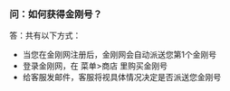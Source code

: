 ### 问：如何获得金刚号？

答：共有以下方式：

- 当您在金刚网注册后，金刚网会自动派送您第1个金刚号
- 登录金刚网，在 菜单>商店 里购买金刚号
- 给客服发邮件，客服将视具体情况决定是否派送您金刚号
